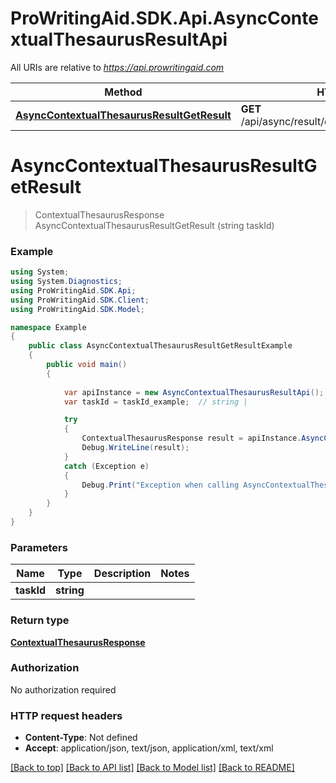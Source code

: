 # ProWritingAid.SDK.Api.AsyncContextualThesaurusResultApi

All URIs are relative to *https://api.prowritingaid.com*

Method | HTTP request | Description
------------- | ------------- | -------------
[**AsyncContextualThesaurusResultGetResult**](AsyncContextualThesaurusResultApi.md#asynccontextualthesaurusresultgetresult) | **GET** /api/async/result/contextualthesaurus/{taskId} | 


<a name="asynccontextualthesaurusresultgetresult"></a>
# **AsyncContextualThesaurusResultGetResult**
> ContextualThesaurusResponse AsyncContextualThesaurusResultGetResult (string taskId)



### Example
```csharp
using System;
using System.Diagnostics;
using ProWritingAid.SDK.Api;
using ProWritingAid.SDK.Client;
using ProWritingAid.SDK.Model;

namespace Example
{
    public class AsyncContextualThesaurusResultGetResultExample
    {
        public void main()
        {
            
            var apiInstance = new AsyncContextualThesaurusResultApi();
            var taskId = taskId_example;  // string | 

            try
            {
                ContextualThesaurusResponse result = apiInstance.AsyncContextualThesaurusResultGetResult(taskId);
                Debug.WriteLine(result);
            }
            catch (Exception e)
            {
                Debug.Print("Exception when calling AsyncContextualThesaurusResultApi.AsyncContextualThesaurusResultGetResult: " + e.Message );
            }
        }
    }
}
```

### Parameters

Name | Type | Description  | Notes
------------- | ------------- | ------------- | -------------
 **taskId** | **string**|  | 

### Return type

[**ContextualThesaurusResponse**](ContextualThesaurusResponse.md)

### Authorization

No authorization required

### HTTP request headers

 - **Content-Type**: Not defined
 - **Accept**: application/json, text/json, application/xml, text/xml

[[Back to top]](#) [[Back to API list]](../README.md#documentation-for-api-endpoints) [[Back to Model list]](../README.md#documentation-for-models) [[Back to README]](../README.md)

